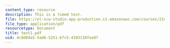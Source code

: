 ```yaml
---
content_type: resource
description: This is a timed test.
file: https://ol-ocw-studio-app-production.s3.amazonaws.com/courses/21m-302-harmony-and-counterpoint-ii-spring-2005/4c8d04a55ad65251bfc54393110fea97_test1.pdf
file_type: application/pdf
resourcetype: Document
title: test1.pdf
uid: 4c8d04a5-5ad6-5251-bfc5-4393110fea97
---
```

